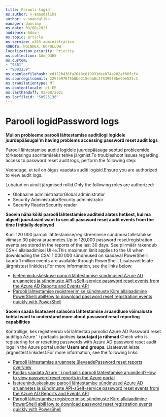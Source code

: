```yaml
---
title: Parooli logid
ms.author: v-smandalika
author: v-smandalika
manager: dansimp
ms.date: 03/08/2021
audience: Admin
ms.topic: article
ms.service: o365-administration
ROBOTS: NOINDEX, NOFOLLOW
localization_priority: Priority
ms.collection: Adm_O365
ms.custom:
- "9361"
- "9003259"
ms.openlocfilehash: ed151b436fa2043c610931deeb74a202af88fcf4
ms.sourcegitcommit: 226fe97678b6be215eda0c278399f8be9be525c1
ms.translationtype: MT
ms.contentlocale: et-EE
ms.lasthandoff: 03/08/2021
ms.locfileid: "50525136"
---
```

# <a name="password-logs"></a><span data-ttu-id="904ea-102">Parooli logid</span><span class="sxs-lookup"><span data-stu-id="904ea-102">Password logs</span></span>

<span data-ttu-id="904ea-103">**Mul on probleeme parooli lähtestamise auditilogi logidele juurdepääsuga**</span><span class="sxs-lookup"><span data-stu-id="904ea-103">**I'm having problems accessing password reset audit logs**</span></span>

<span data-ttu-id="904ea-104">Parooli lähtestamise auditi logidele juurdepääsuga seotud probleemide tõrkeotsingu sooritamiseks tehke järgmist.</span><span class="sxs-lookup"><span data-stu-id="904ea-104">To troubleshoot issues regarding access to password reset audit logs, perform the following step:</span></span>

<span data-ttu-id="904ea-105">Veenduge, et teil on õigus vaadata auditi logisid.</span><span class="sxs-lookup"><span data-stu-id="904ea-105">Ensure you are authorized to view audit logs.</span></span> 

<span data-ttu-id="904ea-106">Lubatud on ainult järgmised rollid.</span><span class="sxs-lookup"><span data-stu-id="904ea-106">Only the following roles are authorized:</span></span>
 - <span data-ttu-id="904ea-107">Globaalne administraator</span><span class="sxs-lookup"><span data-stu-id="904ea-107">Global administrator</span></span>
 - <span data-ttu-id="904ea-108">Security Administrator</span><span class="sxs-lookup"><span data-stu-id="904ea-108">Security administrator</span></span>
 - <span data-ttu-id="904ea-109">Security Reader</span><span class="sxs-lookup"><span data-stu-id="904ea-109">Security reader</span></span>

<span data-ttu-id="904ea-110">**Soovin näha kõiki parooli lähtestamise auditeid alates hetkest, kui ma algselt juurutasin**</span><span class="sxs-lookup"><span data-stu-id="904ea-110">**I want to see all password reset audit events from the time I initially deployed**</span></span>

<span data-ttu-id="904ea-111">Kuni 120 000 parooli lähtestamise/registreerimise sündmusi talletatakse viimase 30 päeva aruannetes.</span><span class="sxs-lookup"><span data-stu-id="904ea-111">Up to 120,000 password reset/registration events are stored in the reports of the last 30 days.</span></span> <span data-ttu-id="904ea-112">See piirmäär rakendub CSV-i allalaadimisel UI-le.</span><span class="sxs-lookup"><span data-stu-id="904ea-112">This maximum limit applies to the UI when downloading the CSV.</span></span> <span data-ttu-id="904ea-113">1 000 000 sündmused on saadaval PowerShelli kaudu.</span><span class="sxs-lookup"><span data-stu-id="904ea-113">1 million events are available through PowerShell.</span></span>
<span data-ttu-id="904ea-114">Lisateavet leiate järgmistest linkidest.</span><span class="sxs-lookup"><span data-stu-id="904ea-114">For more information, see the links below:</span></span>

- [<span data-ttu-id="904ea-115">Iseteeninduskeskuse parooli lähtestamise sündmused Azure AD aruannetes ja sündmuste API-s</span><span class="sxs-lookup"><span data-stu-id="904ea-115">Self-service password reset events from the Azure AD Reports and Events API</span></span>](https://docs.microsoft.com/azure/active-directory/authentication/howto-sspr-reporting)
- [<span data-ttu-id="904ea-116">Parooli lähtestamise registreerimise sündmuste Kiire allalaadimine PowerShelli abil</span><span class="sxs-lookup"><span data-stu-id="904ea-116">How to download password reset registration events quickly with PowerShell</span></span>](https://docs.microsoft.com/azure/active-directory/authentication/howto-sspr-reporting)

<span data-ttu-id="904ea-117">**Soovin saada lisateavet salasõna lähtestamise aruandluse võimaluste kohta**</span><span class="sxs-lookup"><span data-stu-id="904ea-117">**I want to understand more about password reset reporting capabilities**</span></span>

<span data-ttu-id="904ea-118">Kontrollige, kes registreerub või lähtestab paroolid Azure AD Password reset auditiga Azure ' i portaalis jaotises **kasutajad ja rühmad**.</span><span class="sxs-lookup"><span data-stu-id="904ea-118">Check who is registering for or resetting passwords with Azure AD password reset audit logs in the Azure portal under **Users and groups**.</span></span>
<span data-ttu-id="904ea-119">Lisateavet leiate järgmistest linkidest.</span><span class="sxs-lookup"><span data-stu-id="904ea-119">For more information, see the following links:</span></span>

- [<span data-ttu-id="904ea-120">Parooli lähtestamise aruannete ülevaade</span><span class="sxs-lookup"><span data-stu-id="904ea-120">Password reset reports overview</span></span>](https://docs.microsoft.com/azure/active-directory/authentication/howto-sspr-reporting)
- [<span data-ttu-id="904ea-121">Kuidas vaadata Azure ' i portaalis parooli lähtestamise aruandeid?</span><span class="sxs-lookup"><span data-stu-id="904ea-121">How to view password reset reports in the Azure portal</span></span>](https://docs.microsoft.com/azure/active-directory/authentication/howto-sspr-reporting)
- [<span data-ttu-id="904ea-122">Iseteeninduskeskuse parooli lähtestamise sündmused Azure AD aruannetes ja sündmuste API-s</span><span class="sxs-lookup"><span data-stu-id="904ea-122">Self-service password reset events from the Azure AD Reports and Events API</span></span>](https://docs.microsoft.com/azure/active-directory/authentication/howto-sspr-reporting)
- [<span data-ttu-id="904ea-123">Parooli lähtestamise registreerimise sündmuste Kiire allalaadimine PowerShelli abil</span><span class="sxs-lookup"><span data-stu-id="904ea-123">How to download password reset registration events quickly with PowerShell</span></span>](https://docs.microsoft.com/azure/active-directory/authentication/howto-sspr-reporting)


